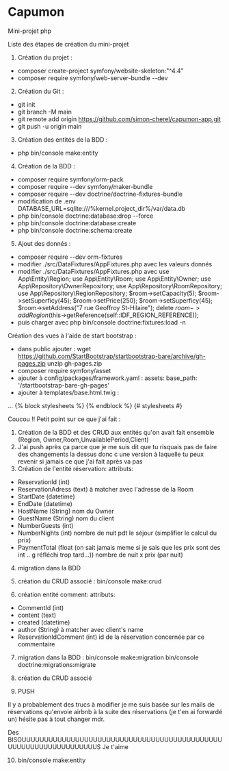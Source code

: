 # Capumon
Mini-projet php

Liste des étapes de création du mini-projet

1. Création du projet :
- composer create-project symfony/website-skeleton:"^4.4" 
- composer require symfony/web-server-bundle --dev

2. Création du Git :
- git init
- git branch -M main
- git remote add origin https://github.com/simon-cherel/capumon-app.git
- git push -u origin main

3. Création des entités de la BDD :
- php bin/console make:entity


4. Création de la BDD :
- composer require symfony/orm-pack
- composer require --dev symfony/maker-bundle
- composer require --dev doctrine/doctrine-fixtures-bundle
- modification de .env DATABASE_URL=sqlite:///%kernel.project_dir%/var/data.db
- php bin/console doctrine:database:drop --force
- php bin/console doctrine:database:create
- php bin/console doctrine:schema:create

5. Ajout des donnés :
- composer require --dev orm-fixtures
- modifier ./src/DataFixtures/AppFixtures.php avec les valeurs donnés
- modifier ./src/DataFixtures/AppFixtures.php avec
use App\Entity\Region;
use App\Entity\Room;
use App\Entity\Owner;
use App\Repository\OwnerRepository;
use App\Repository\RoomRepository;
use App\Repository\RegionRepository;
$room->setCapacity(5);
$room->setSuperficy(45);
$room->setPrice(250);
$room->setSuperficy(45);
$room->setAddress("7 rue Geoffroy St-Hilaire");
delete  $room->addRegion($this->getReference(self::IDF_REGION_REFERENCE));
- puis charger avec php bin/console doctrine:fixtures:load -n

Création des vues à l'aide de start bootstrap :
- dans public ajouter :
wget https://github.com/StartBootstrap/startbootstrap-bare/archive/gh-pages.zip
unzip gh-pages.zip
- composer require symfony/asset
- ajouter à config/packages/framework.yaml :
assets:
        base_path: '/startbootstrap-bare-gh-pages'
- ajouter à templates/base.html.twig :
<!DOCTYPE html>
<html>
    <head>
      ...
      {% block stylesheets %}
        <!-- Core theme CSS (includes Bootstrap)-->
        <link href="{{ asset('css/styles.css') }}" rel="stylesheet">
      {% endblock %} {# stylesheets #}
    </head>
    
    
Coucou !! Petit point sur ce que j'ai fait :
1) Création de la BDD et des CRUD aux entités qu'on avait fait ensemble (Region, Owner,Room,UnvailablePeriod,Client) 
2) J'ai push après ça parce que je me suis dit que tu risquais pas de faire des changements la dessus donc c une version à laquelle tu peux revenir si jamais ce que j'ai fait après va pas 
3) Création de l'entité réservation:
attributs: 
- ReservationId (int)
- ReservationAdress (text) à matcher avec l'adresse de la Room 
- StartDate (datetime)
- EndDate (datetime)
- HostName (String) nom du Owner
- GuestName (String) nom du client
- NumberGuests (int) 
- NumberNights (int) nombre de nuit pdt le séjour (simplifier le calcul du prix) 
- PaymentTotal (float (on sait  jamais meme si je sais que les prix sont des int .. g réfléchi trop tard...)) nombre de nuit x prix (par nuit)
4) migration dans la BDD 

5) création du CRUD associé :
bin/console make:crud

6) création entité comment: 
attributs: 
- CommentId (int) 
- content (text) 
- created (datetime) 
- author (String) à matcher avec client's name
- ReservationIdComment (int) id de la réservation concernée par ce commentaire
 
7) migration dans la BDD :
bin/console make:migration
bin/console doctrine:migrations:migrate

8) création du CRUD associé
9) PUSH

Il y a probablement des trucs à modifier je me suis basée sur les mails de réservations qu'envoie airbnb à la suite des réservations (je t'en ai forwardé un) hésite pas à tout changer mdr. 

Des BISOUUUUUUUUUUUUUUUUUUUUUUUUUUUUUUUUUUUUUUUUUUUUUUUUUUUUUUUUUUUUUUUUUS
Je t'aime 

10) bin/console make:entity



